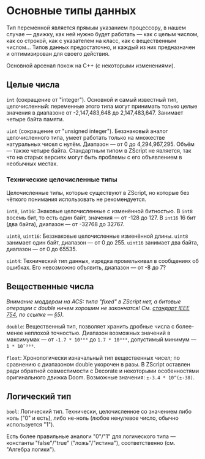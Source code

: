 # Основные типы данных

Тип переменной является прямым указанием процессору, в нашем случае — движку, как ней нужно будет работать — как с целым числом, как со строкой, как с указателем на класс, как с вещественным числом... Типов данных предостаточно, и каждый из них предназначен и оптимизирован для своего действия.

Основной арсенал похож на C++ (с некоторыми изменениями).



## Целые числа

`int` (сокращение от "integer"). Основной и самый известный тип, целочисленный: переменные этого типа могут принимать только целые значения в диапазоне от -2,147,483,648 до 2,147,483,647. Занимает четыре байта памяти.

`uint` (сокращение от "unsigned integer"). Беззнаковый аналог целочисленного типа, умеет работать только на множестве натуральных чисел с нулём. Диапазон — от 0 до 4,294,967,295. Объём — также четыре байта. Стандартным типом в ZScript не является, так что на старых версиях могут быть проблемы с его объявлением в необычных местах.

### Технические целочисленные типы

Целочисленные типы, которые существуют в ZScript, но которые без чёткого понимания использовать не рекомендуется.

`int8`, `int16`: Знаковые целочисленные с изменённой битностью. В `int8` восемь бит, то есть один байт, значения — от -128 до 127. В `int16` 16 бит (два байта), диапазон — от -32768 до 32767.

`uint8`, `uint16`: Беззнаковые целочисленные изменённой длины. `uint8` занимает один байт, диапазон — от 0 до 255. `uint16` занимает два байта, диапазон — от 0 до 65535.

`sint4`: Технический тип данных, изредка промелькивал в сообщениях об ошибках. Его невозможно объявить, диапазон — от -8 до 7?



## Вещественные числа

_Внимание моддерам на ACS: типа "fixed" в ZScript нет, а битовые операции с double ничем хорошим не закончатся! См. [стандарт IEEE 754](http://www.softelectro.ru/ieee754.html), по ссылке — §5)._

`double`: Вещественный тип, позволяет хранить дробные числа с более-менее неплохой точностью. Диапазон возможных значений в максимумах — от `-1.7 * 10³⁰⁸` до `1.7 * 10³⁰⁸`, допустимый минимум — `1 * 10¯³⁰⁸`.

`float`: Хронологически изначальный тип вещественных чисел; по сравнению с диапазоном double укорочен в разы. В ZScript оставлен ради обратной совместимости с Decorate и некоторыми особенностями оригинального движка Doom. Возможные значения: `±-3.4 * 10^(±-38)`.



## Логический тип

`bool`: Логический тип. Технически, целочисленное со значением либо ноль ("0" и есть), либо не-ноль (любое ненулевое число, обычно используется "1").

Есть более правильные аналоги "0"/"1" для логического типа — константы "false"/"true" ("ложь"/"истина"), соответственно (см. "Алгебра логики").
